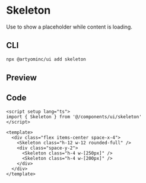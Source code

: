 # Skeleton

Use to show a placeholder while content is loading.

## CLI

```sh
npx @artyominc/ui add skeleton
```

## Preview

<ClientOnly>
  <ExampleOfSkeleton />
</ClientOnly>

## Code

```vue
<script setup lang="ts">
import { Skeleton } from '@/components/ui/skeleton'
</script>

<template>
  <div class="flex items-center space-x-4">
    <Skeleton class="h-12 w-12 rounded-full" />
    <div class="space-y-2">
      <Skeleton class="h-4 w-[250px]" />
      <Skeleton class="h-4 w-[200px]" />
    </div>
  </div>
</template>
```
